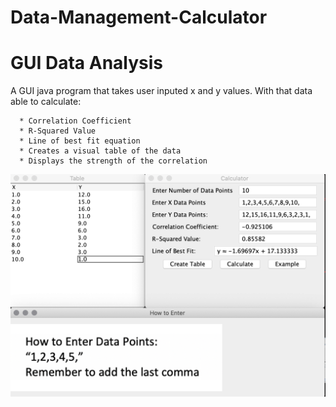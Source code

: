 # Data-Management-Calculator

# GUI Data Analysis

A GUI java program that takes user inputed x and y values.
With that data able to calculate:

      * Correlation Coefficient 
      * R-Squared Value
      * Line of best fit equation
      * Creates a visual table of the data
      * Displays the strength of the correlation

![Example](https://github.com/kunalpreet/Data-Management-Calculator/blob/master/DMCal.png)
